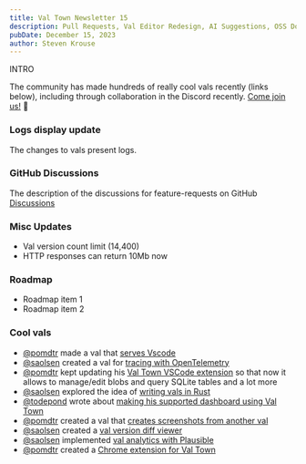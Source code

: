 ```yaml
---
title: Val Town Newsletter 15
description: Pull Requests, Val Editor Redesign, AI Suggestions, OSS Docs, New Astro Blog, Templates
pubDate: December 15, 2023
author: Steven Krouse
---
```


INTRO

The community has made hundreds of really cool vals recently (links below), including through collaboration in the Discord recently. [Come join us!](https://discord.gg/dHv45uN5RY) 👋

### Logs display update

The changes to vals present logs.

### GitHub Discussions

The description of the discussions for feature-requests on GitHub [Discussions](https://github.com/val-town/val-town-product/discussions)

### Misc Updates

- Val version count limit (14,400)
- HTTP responses can return 10Mb now

### Roadmap

- Roadmap item 1
- Roadmap item 2

### Cool vals

- [@pomdtr](https://www.val.town/u/pomdtr) made a val that [serves Vscode](https://www.val.town/v/pomdtr/vscode)
- [@saolsen](https://www.val.town/u/saolsen) created a val for [tracing with OpenTelemetry](https://www.val.town/v/saolsen/tracing)
- [@pomdtr](https://www.val.town/u/pomdtr) kept updating his [Val Town VSCode extension](https://marketplace.visualstudio.com/items?itemName=pomdtr.valtown) so that now it allows to manage/edit blobs and query SQLite tables and a lot more
- [@saolsen](https://www.val.town/u/saolsen) explored the idea of [writing vals in Rust](https://gist.github.com/saolsen/d273bb1baba5e912e4dc2b187511affa)
- [@todepond](https://www.val.town/u/todepond) wrote about [making his supported dashboard using Val Town](https://todepond.com/wikiblogarden/tadi-web/fame/facts/)
- [@pomdtr](https://www.val.town/u/pomdtr) created a val that [creates screenshots from another val](https://www.val.town/v/pomdtr/val2img)
- [@saolsen](https://www.val.town/u/saolsen) created a [val version diff viewer](https://www.val.town/v/saolsen/changes)
- [@saolsen](https://www.val.town/u/saolsen) implemented [val analytics with Plausible](https://www.val.town/v/saolsen/plausible)
- [@pomdtr](https://www.val.town/u/pomdtr) created a [Chrome extension for Val Town](https://github.com/pomdtr/val-town-web-extension)